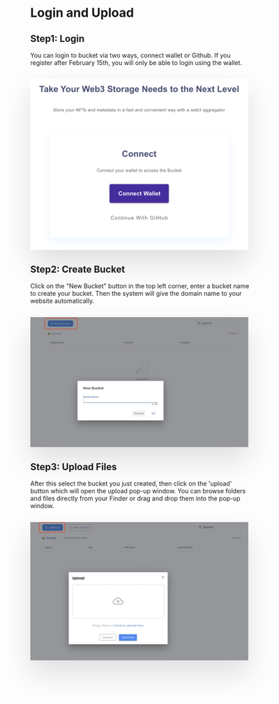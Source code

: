 # Login and Upload

## Step1: Login

You can login to bucket via two ways, connect wallet or Github. If you register after February 15th, you will only be able to login using the wallet.

<img style="max-width:500px;margin-top:15px;box-shadow:0 30px 60px rgba(0,0,0,0.12);" src="../assets/screenshots/login.jpg"/>

## Step2: Create Bucket

Click on the "New Bucket" button in the top left corner, enter a bucket name to create your bucket. Then the system will give the domain name to your website automatically.

<img style="max-width:500px;margin-top:15px;box-shadow:0 30px 60px rgba(0,0,0,0.12);" src="../assets/screenshots/new-bucket.jpg"/>

## Step3: Upload Files

After this select the bucket you just created, then click on the 'upload' button which will open the upload pop-up window. You can browse folders and files directly from your Finder or drag and drop them into the pop-up window.

<img style="max-width:500px;margin-top:15px;box-shadow:0 30px 60px rgba(0,0,0,0.12);" src="../assets/screenshots/upload-file.jpg"/>
